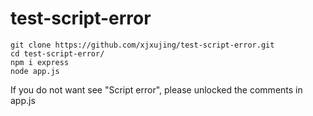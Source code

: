 # test-script-error

```shell
git clone https://github.com/xjxujing/test-script-error.git
cd test-script-error/
npm i express
node app.js
```

If you do not want see "Script error", please unlocked the comments in app.js
